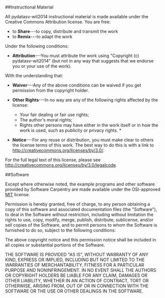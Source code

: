 ##Instructional Material

All pydatasv-wit2014 instructional material is made available under the Creative Commons Attribution license. You are free:

 * to **Share**---to copy, distribute and transmit the work
 * to **Remix**---to adapt the work

Under the following conditions:

 * **Attribution**---You must attribute the work using "Copyright (c) pydatasv-wit2014" (but not in any way that suggests that we endorse you or your use of the work). 

With the understanding that:

 * **Waiver**---Any of the above conditions can be waived if you get permission from the copyright holder.

 * **Other Rights**---In no way are any of the following rights affected by the license:

	* Your fair dealing or fair use rights;
	* The author's moral rights;
	* Rights other persons may have either in the work itself or in how the work is used, such as publicity or privacy rights. *

* **Notice**---For any reuse or distribution, you must make clear to others the license terms of this work. The best way to do this is with a link to http://creativecommons.org/licenses/by/3.0/.

For the full legal text of this license, please see http://creativecommons.org/licenses/by/3.0/legalcode.


##Software

Except where otherwise noted, the example programs and other software provided by Software Carpentry are made available under the OSI-approved [MIT](http://opensource.org/licenses/mit-license.html) license.

Permission is hereby granted, free of charge, to any person obtaining a copy of this software and associated documentation files (the "Software"), to deal in the Software without restriction, including without limitation the rights to use, copy, modify, merge, publish, distribute, sublicense, and/or sell copies of the Software, and to permit persons to whom the Software is furnished to do so, subject to the following conditions:

The above copyright notice and this permission notice shall be included in all copies or substantial portions of the Software.

THE SOFTWARE IS PROVIDED "AS IS", WITHOUT WARRANTY OF ANY KIND, EXPRESS OR IMPLIED, INCLUDING BUT NOT LIMITED TO THE WARRANTIES OF MERCHANTABILITY, FITNESS FOR A PARTICULAR PURPOSE AND NONINFRINGEMENT. IN NO EVENT SHALL THE AUTHORS OR COPYRIGHT HOLDERS BE LIABLE FOR ANY CLAIM, DAMAGES OR OTHER LIABILITY, WHETHER IN AN ACTION OF CONTRACT, TORT OR OTHERWISE, ARISING FROM, OUT OF OR IN CONNECTION WITH THE SOFTWARE OR THE USE OR OTHER DEALINGS IN THE SOFTWARE.
